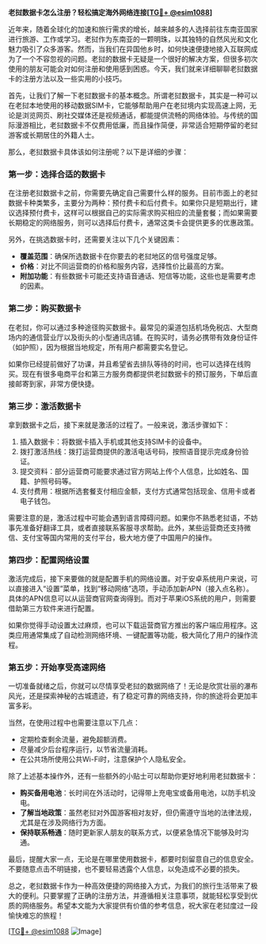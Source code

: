 **老挝数据卡怎么注册？轻松搞定海外网络连接[[TG💪+ @esim1088](https://t.me/s/esim1088)]**

近年来，随着全球化的加速和旅行需求的增长，越来越多的人选择前往东南亚国家进行旅游、工作或学习。老挝作为东南亚的一颗明珠，以其独特的自然风光和文化魅力吸引了众多游客。然而，当我们在异国他乡时，如何快速便捷地接入互联网成为了一个不容忽视的问题。老挝的数据卡无疑是一个很好的解决方案，但很多初次使用的朋友可能会对如何注册和使用感到困惑。今天，我们就来详细聊聊老挝数据卡的注册方法以及一些实用的小技巧。

首先，让我们了解一下老挝数据卡的基本概念。所谓老挝数据卡，其实是一种可以在老挝本地使用的移动数据SIM卡，它能够帮助用户在老挝境内实现高速上网，无论是浏览网页、刷社交媒体还是视频通话，都能提供流畅的网络体验。与传统的国际漫游相比，老挝数据卡不仅费用低廉，而且操作简便，非常适合短期停留的老挝游客或长期居住的外籍人士。

那么，老挝数据卡具体该如何注册呢？以下是详细的步骤：

### **第一步：选择合适的数据卡**
在注册老挝数据卡之前，你需要先确定自己需要什么样的服务。目前市面上的老挝数据卡种类繁多，主要分为两种：预付费卡和后付费卡。如果你只是短期出行，建议选择预付费卡，这样可以根据自己的实际需求购买相应的流量套餐；而如果需要长期稳定的网络服务，则可以选择后付费卡，通常这类卡会提供更多的优惠政策。

另外，在挑选数据卡时，还需要关注以下几个关键因素：
- **覆盖范围**：确保所选数据卡在你要去的老挝地区的信号强度足够。
- **价格**：对比不同运营商的价格和服务内容，选择性价比最高的方案。
- **附加功能**：有些数据卡可能还支持语音通话、短信等功能，这些也是需要考虑的因素。

### **第二步：购买数据卡**
在老挝，你可以通过多种途径购买数据卡。最常见的渠道包括机场免税店、大型商场内的通信营业厅以及街头的小型通讯店铺。在购买时，请务必携带有效身份证件（如护照），因为根据当地规定，所有用户都需要实名登记。

如果你已经提前做好了功课，并且希望省去排队等待的时间，也可以选择在线购买。现在有很多电商平台和第三方服务商都提供老挝数据卡的预订服务，下单后直接邮寄到家，非常方便快捷。

### **第三步：激活数据卡**
拿到数据卡之后，接下来就是激活的过程了。一般来说，激活步骤如下：
1. 插入数据卡：将数据卡插入手机或其他支持SIM卡的设备中。
2. 拨打激活热线：拨打运营商提供的激活电话号码，按照语音提示完成身份验证。
3. 提交资料：部分运营商可能要求通过官方网站上传个人信息，比如姓名、国籍、护照号码等。
4. 支付费用：根据所选套餐支付相应金额，支付方式通常包括现金、信用卡或者电子钱包。

需要注意的是，激活过程中可能会遇到语言障碍问题。如果你不熟悉老挝语，不妨事先准备好翻译工具，或者直接联系客服寻求帮助。此外，某些运营商还支持微信、支付宝等国内常用的支付平台，极大地方便了中国用户的操作。

### **第四步：配置网络设置**
激活完成后，接下来要做的就是配置手机的网络设置。对于安卓系统用户来说，可以直接进入“设置”菜单，找到“移动网络”选项，手动添加新APN（接入点名称）。具体的APN信息可以从运营商官网查询得到。而对于苹果iOS系统的用户，则需要借助第三方软件来进行配置。

如果你觉得手动设置太过麻烦，也可以下载运营商官方推出的客户端应用程序。这类应用通常集成了自动检测网络环境、一键配置等功能，极大简化了用户的操作流程。

### **第五步：开始享受高速网络**
一切准备就绪之后，你就可以尽情享受老挝的数据网络了！无论是欣赏壮丽的瀑布风光，还是探索神秘的古城遗迹，有了稳定可靠的网络支持，你的旅途将会更加丰富多彩。

当然，在使用过程中也需要注意以下几点：
- 定期检查剩余流量，避免超额消费。
- 尽量减少后台程序运行，以节省流量消耗。
- 在公共场所使用公共Wi-Fi时，注意保护个人隐私安全。

除了上述基本操作外，还有一些额外的小贴士可以帮助你更好地利用老挝数据卡：
- **购买备用电池**：长时间在外活动时，记得带上充电宝或备用电池，以防手机没电。
- **了解当地政策**：虽然老挝对外国游客相对友好，但仍需遵守当地的法律法规，尤其是在涉及网络行为方面。
- **保持联系畅通**：随时更新家人朋友的联系方式，以便紧急情况下能够及时沟通。

最后，提醒大家一点，无论是在哪里使用数据卡，都要时刻留意自己的信息安全。不要随意点击不明链接，也不要轻易透露个人信息，以免造成不必要的损失。

总之，老挝数据卡作为一种高效便捷的网络接入方式，为我们的旅行生活带来了极大的便利。只要掌握了正确的注册方法，并遵循相关注意事项，就能轻松享受到优质的网络服务。希望本文能为大家提供有价值的参考信息，祝大家在老挝度过一段愉快难忘的旅程！

[[TG💪+ @esim1088](https://t.me/s/esim1088) ![Image](https://i.postimg.cc/4NQfJmqS/Snipaste-2025-05-13-00-14-12.png)]